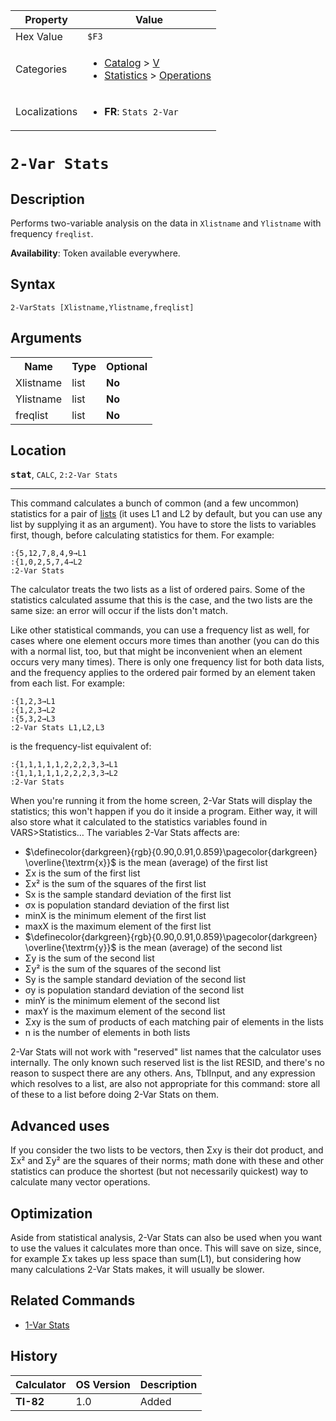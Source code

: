 | Property      | Value |
|---------------|-------|
| Hex Value     | `$F3`|
| Categories    | <ul><li>[Catalog](<../categories/Catalog.md>) > [V](<../categories/Catalog.md#V>)</li><li>[Statistics](<../categories/Statistics.md>) > [Operations](<../categories/Statistics.md#Operations>)</li></ul> |
| Localizations | <ul><li><b>FR</b>: `Stats 2-Var `</li></ul> |

# `2-Var Stats `

## Description
Performs two-variable analysis on the data in `Xlistname` and `Ylistname` with frequency `freqlist`.


<b>Availability</b>: Token available everywhere.

## Syntax
`2-VarStats [Xlistname,Ylistname,freqlist]`

## Arguments
<table>
<tr><th>Name</th><th>Type</th><th>Optional</th></tr>

<tr><td>Xlistname</td><td>list</td><td><b>No</b></td></tr>

<tr><td>Ylistname</td><td>list</td><td><b>No</b></td></tr>

<tr><td>freqlist</td><td>list</td><td><b>No</b></td></tr>

</table>

## Location
<tt><kbd><b>stat</b></kbd></tt>, `CALC`, `2:2-Var Stats`
<hr>

This command calculates a bunch of common (and a few uncommon) statistics for a pair of [lists](/lists) (it uses L1 and L2 by default, but you can use any list by supplying it as an argument). You have to store the lists to variables first, though, before calculating statistics for them. For example:

```ti-basic
:{5,12,7,8,4,9→L1
:{1,0,2,5,7,4→L2
:2-Var Stats
```

The calculator treats the two lists as a list of ordered pairs. Some of the statistics calculated assume that this is the case, and the two lists are the same size: an error will occur if the lists don't match.

Like other statistical commands, you can use a frequency list as well, for cases where one element occurs more times than another (you can do this with a normal list, too, but that might be inconvenient when an element occurs very many times). There is only one frequency list for both data lists, and the frequency applies to the ordered pair formed by an element taken from each list. For example:

```ti-basic
:{1,2,3→L1
:{1,2,3→L2
:{5,3,2→L3
:2-Var Stats L1,L2,L3
```

  
is the frequency-list equivalent of:

```ti-basic
:{1,1,1,1,1,2,2,2,3,3→L1
:{1,1,1,1,1,2,2,2,3,3→L2
:2-Var Stats
```

When you're running it from the home screen, 2-Var Stats will display the statistics; this won't happen if you do it inside a program. Either way, it will also store what it calculated to the statistics variables found in VARS>Statistics… The variables 2-Var Stats affects are:

*   $\definecolor{darkgreen}{rgb}{0.90,0.91,0.859}\pagecolor{darkgreen} \overline{\textrm{x}}$ is the mean (average) of the first list
*   Σx is the sum of the first list
*   Σx² is the sum of the squares of the first list
*   Sx is the sample standard deviation of the first list
*   σx is population standard deviation of the first list
*   minX is the minimum element of the first list
*   maxX is the maximum element of the first list
*   $\definecolor{darkgreen}{rgb}{0.90,0.91,0.859}\pagecolor{darkgreen} \overline{\textrm{y}}$ is the mean (average) of the second list
*   Σy is the sum of the second list
*   Σy² is the sum of the squares of the second list
*   Sy is the sample standard deviation of the second list
*   σy is population standard deviation of the second list
*   minY is the minimum element of the second list
*   maxY is the maximum element of the second list
*   Σxy is the sum of products of each matching pair of elements in the lists
*   n is the number of elements in both lists

2-Var Stats will not work with "reserved" list names that the calculator uses internally. The only known such reserved list is the list RESID, and there's no reason to suspect there are any others. Ans, TblInput, and any expression which resolves to a list, are also not appropriate for this command: store all of these to a list before doing 2-Var Stats on them.

## Advanced uses

If you consider the two lists to be vectors, then Σxy is their dot product, and Σx² and Σy² are the squares of their norms; math done with these and other statistics can produce the shortest (but not necessarily quickest) way to calculate many vector operations.

## Optimization

Aside from statistical analysis, 2-Var Stats can also be used when you want to use the values it calculates more than once. This will save on size, since, for example Σx takes up less space than sum(L1), but considering how many calculations 2-Var Stats makes, it will usually be slower.

## Related Commands

*   [1-Var Stats](/1-var-stats)

## History
| Calculator | OS Version | Description |
|------------|------------|-------------|
| <b>TI-82</b> | 1.0 | Added |


